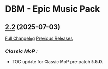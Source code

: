 # DBM - Epic Music Pack

## [2.2](https://github.com/ZelionGG/DBM-EpicMusicPack/tree/v2.2) (2025-07-03)

[Full Changelog](https://github.com/ZelionGG/DBM-EpicMusicPack/compare/v2.1.9...v2.2) [Previous Releases](https://github.com/ZelionGG/DBM-EpicMusicPack/releases)

### _Classic MoP :_

- TOC update for Classic MoP pre-patch **5.5.0**.
